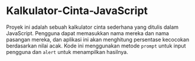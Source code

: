 # Kalkulator-Cinta-JavaScript
Proyek ini adalah sebuah kalkulator cinta sederhana yang ditulis dalam JavaScript. Pengguna dapat memasukkan nama mereka dan nama pasangan mereka, dan aplikasi ini akan menghitung persentase kecocokan berdasarkan nilai acak. Kode ini menggunakan metode `prompt` untuk input pengguna dan `alert` untuk menampilkan hasilnya.
